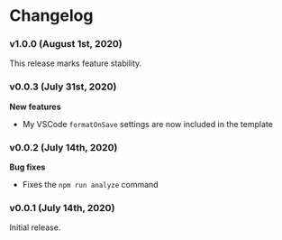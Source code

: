 # Changelog

### v1.0.0 (August 1st, 2020)

This release marks feature stability.

### v0.0.3 (July 31st, 2020)

**New features**

- My VSCode `formatOnSave` settings are now included in the template

### v0.0.2 (July 14th, 2020)

**Bug fixes**

- Fixes the `npm run analyze` command

### v0.0.1 (July 14th, 2020)

Initial release.
